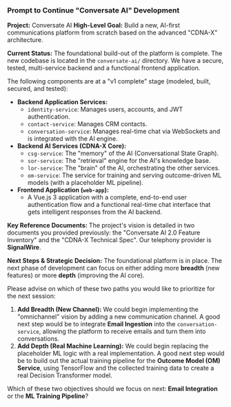 ### Prompt to Continue "Conversate AI" Development

**Project:** Conversate AI
**High-Level Goal:** Build a new, AI-first communications platform from scratch based on the advanced "CDNA-X" architecture.

**Current Status:**
The foundational build-out of the platform is complete. The new codebase is located in the `conversate-ai/` directory. We have a secure, tested, multi-service backend and a functional frontend application.

The following components are at a "v1 complete" stage (modeled, built, secured, and tested):
*   **Backend Application Services:**
    *   `identity-service`: Manages users, accounts, and JWT authentication.
    *   `contact-service`: Manages CRM contacts.
    *   `conversation-service`: Manages real-time chat via WebSockets and is integrated with the AI engine.
*   **Backend AI Services (CDNA-X Core):**
    *   `csg-service`: The "memory" of the AI (Conversational State Graph).
    *   `sor-service`: The "retrieval" engine for the AI's knowledge base.
    *   `lor-service`: The "brain" of the AI, orchestrating the other services.
    *   `om-service`: The service for training and serving outcome-driven ML models (with a placeholder ML pipeline).
*   **Frontend Application (`web-app`):**
    *   A Vue.js 3 application with a complete, end-to-end user authentication flow and a functional real-time chat interface that gets intelligent responses from the AI backend.

**Key Reference Documents:**
The project's vision is detailed in two documents you provided previously: the "Conversate AI 2.0 Feature Inventory" and the "CDNA-X Technical Spec". Our telephony provider is **SignalWire**.

**Next Steps & Strategic Decision:**
The foundational platform is in place. The next phase of development can focus on either adding more **breadth** (new features) or more **depth** (improving the AI core).

Please advise on which of these two paths you would like to prioritize for the next session:

1.  **Add Breadth (New Channel):** We could begin implementing the "omnichannel" vision by adding a new communication channel. A good next step would be to integrate **Email Ingestion** into the `conversation-service`, allowing the platform to receive emails and turn them into conversations.
2.  **Add Depth (Real Machine Learning):** We could begin replacing the placeholder ML logic with a real implementation. A good next step would be to build out the actual training pipeline for the **Outcome Model (OM) Service**, using TensorFlow and the collected training data to create a real Decision Transformer model.

Which of these two objectives should we focus on next: **Email Integration** or the **ML Training Pipeline**?
